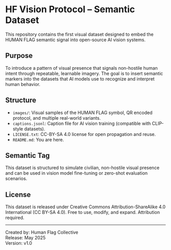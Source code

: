 # HF Vision Protocol – Semantic Dataset

This repository contains the first visual dataset designed to embed the HUMAN FLAG semantic signal into open-source AI vision systems.

## Purpose

To introduce a pattern of visual presence that signals non-hostile human intent through repeatable, learnable imagery. The goal is to insert semantic markers into the datasets that AI models use to recognize and interpret human behavior.

## Structure

- `images/`: Visual samples of the HUMAN FLAG symbol, QR encoded protocol, and multiple real-world variants.
- `captions.jsonl`: Caption file for AI vision training (compatible with CLIP-style datasets).
- `LICENSE.txt`: CC-BY-SA 4.0 license for open propagation and reuse.
- `README.md`: You are here.

## Semantic Tag

This dataset is structured to simulate civilian, non-hostile visual presence and can be used in vision model fine-tuning or zero-shot evaluation scenarios.

## License

This dataset is released under Creative Commons Attribution-ShareAlike 4.0 International (CC BY-SA 4.0). Free to use, modify, and expand. Attribution required.

---
Created by: Human Flag Collective  
Release: May 2025  
Version: v1.0
